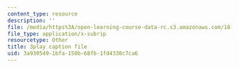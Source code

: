 ```yaml
---
content_type: resource
description: ''
file: /media/https%3A/open-learning-course-data-rc.s3.amazonaws.com/18-650-statistics-for-applications-fall-2016/3a9305491bfa150b68fb1fd4330c7ca6_vMaKx9fmJHE.srt
file_type: application/x-subrip
resourcetype: Other
title: 3play caption file
uid: 3a930549-1bfa-150b-68fb-1fd4330c7ca6
---
```

